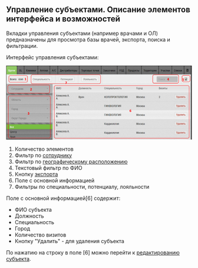## Управление субъектами. Описание элементов интерфейса и возможностей

Вкладки управления субъектами (например врачами и ОЛ) предназначены для просмотра базы врачей, экспорта, поиска и фильтрации.

Интерфейс управления субъектами:

![](../images/database-subject.png)

1. Количество элементов
2. Фильтр по [сотруднику](database-user.md)
3. Фильтр по [географическому расположению](database-geo.md)
4. Текстовый фильтр по ФИО
5. Кнопку [экспорта](database-export.md)
6. Поле с основной информацией
7. Фильтры по специальности, потенциалу, лояльности

Поле с основной информацией[6] содержит:
- ФИО субъекта
- Должность
- Специальность
- Город
- Количество визитов
- Кнопку "Удалить" - для удаления субъекта

По нажатию на строку в поле [6] можно перейти к [редактированию субъекта](database-subject-edit.md).
